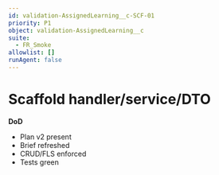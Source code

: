 ```yaml
---
id: validation-AssignedLearning__c-SCF-01
priority: P1
object: validation-AssignedLearning__c
suite:
  - FR_Smoke
allowlist: []
runAgent: false
---
```

# Scaffold handler/service/DTO

**DoD**
- Plan v2 present
- Brief refreshed
- CRUD/FLS enforced
- Tests green
